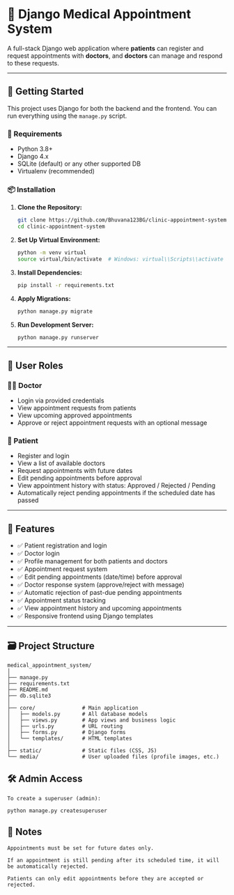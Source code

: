 # 🏥 Django Medical Appointment System

A full-stack Django web application where **patients** can register and request appointments with **doctors**, and **doctors** can manage and respond to these requests.

---

## 🚀 Getting Started

This project uses Django for both the backend and the frontend. You can run everything using the `manage.py` script.

### 🔧 Requirements

- Python 3.8+
- Django 4.x
- SQLite (default) or any other supported DB
- Virtualenv (recommended)

### 📦 Installation

1. **Clone the Repository:**

    ```bash
    git clone https://github.com/Bhuvana123BG/clinic-appointment-system.git
    cd clinic-appointment-system
    ```

2. **Set Up Virtual Environment:**

    ```bash
    python -m venv virtual
    source virtual/bin/activate  # Windows: virtual\\Scripts\\activate
    ```

3. **Install Dependencies:**

    ```bash
    pip install -r requirements.txt
    ```

4. **Apply Migrations:**

    ```bash
    python manage.py migrate
    ```

5. **Run Development Server:**

    ```bash
    python manage.py runserver
    ```

---

## 👥 User Roles

### 🧑‍⚕️ Doctor

- Login via provided credentials
- View appointment requests from patients
- View upcoming approved appointments
- Approve or reject appointment requests with an optional message

### 🧑 Patient

- Register and login
- View a list of available doctors
- Request appointments with future dates
- Edit pending appointments before approval
- View appointment history with status: Approved / Rejected / Pending
- Automatically reject pending appointments if the scheduled date has passed

---

## 🧩 Features

- ✅ Patient registration and login
- ✅ Doctor login
- ✅ Profile management for both patients and doctors
- ✅ Appointment request system
- ✅ Edit pending appointments (date/time) before approval
- ✅ Doctor response system (approve/reject with message)
- ✅ Automatic rejection of past-due pending appointments
- ✅ Appointment status tracking
- ✅ View appointment history and upcoming appointments
- ✅ Responsive frontend using Django templates

---

## 🗃️ Project Structure

```text
medical_appointment_system/
│
├── manage.py
├── requirements.txt
├── README.md
├── db.sqlite3
│
├── core/               # Main application
│   ├── models.py       # All database models
│   ├── views.py        # App views and business logic
│   ├── urls.py         # URL routing
│   ├── forms.py        # Django forms
│   └── templates/      # HTML templates
│
├── static/             # Static files (CSS, JS)
└── media/              # User uploaded files (profile images, etc.)

```

## 🛠️ Admin Access

```text
To create a superuser (admin):

python manage.py createsuperuser
```

## 📌 Notes

```text
Appointments must be set for future dates only.

If an appointment is still pending after its scheduled time, it will be automatically rejected.

Patients can only edit appointments before they are accepted or rejected.
```
